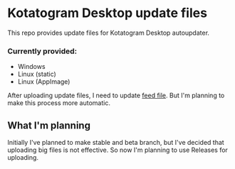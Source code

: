 # Kotatogram Desktop update files

This repo provides update files for Kotatogram Desktop autoupdater.

### Currently provided:
* Windows
* Linux (static)
* Linux (AppImage)

After uploading update files, I need to update [feed file](https://github.com/kotatogram/kotatogram.github.io/blob/dev/public/current). But I'm planning to make this process more automatic.

## What I'm planning

Initially I've planned to make stable and beta branch, but I've decided that uploading big files is not effective. So now I'm planning to use Releases for uploading.
